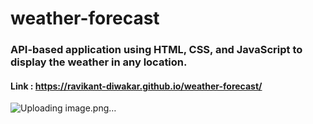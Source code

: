 # weather-forecast
### API-based application using HTML, CSS, and JavaScript to display the weather in any location.
#### Link : https://ravikant-diwakar.github.io/weather-forecast/
![Uploading image.png…]()
